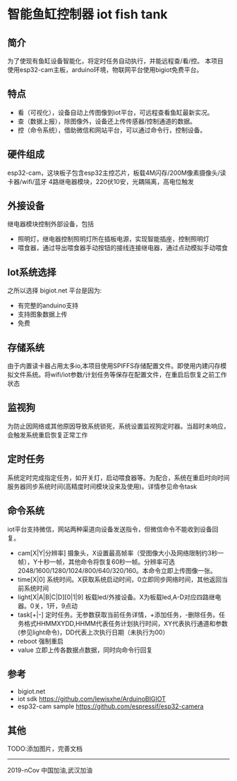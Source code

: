 # 智能鱼缸控制器 iot fish tank

## 简介
为了使现有鱼缸设备智能化，将定时任务自动执行，并能远程查/看/控。
本项目使用esp32-cam主板，arduino环境，物联网平台使用bigiot免费平台。

## 特点
* 看（可视化），设备自动上传图像到iot平台，可远程查看鱼缸最新实况。
* 查（数据上报），除图像外，设备还上传传感器/控制通道的数据。
* 控（命令系统），借助微信和网站平台，可以通过命令行，控制设备。

## 硬件组成
esp32-cam，这块板子包含esp32主控芯片，板载4M闪存/200M像素摄像头/读卡器/wifi/蓝牙
4路继电器模块，220伏10安，光耦隔离，高电位触发

## 外接设备
继电器模块控制外部设备，包括
* 照明灯，继电器控制照明灯所在插板电源，实现智能插座，控制照明灯
* 喂食器，通过导出喂食器手动按钮的接线连接继电器，通过点动模拟手动喂食

## Iot系统选择
之所以选择 bigiot.net 平台是因为:
* 有完整的anduino支持
* 支持图象数据上传
* 免费

## 存储系统
由于内置读卡器占用太多io,本项目使用SPIFFS存储配置文件。即使用内建闪存模拟文件系统。将wifi/iot参数/计划任务等保存在配置文件，在重启后恢复之前工作状态

## 监视狗
为防止因网络或其他原因导致系统锁死，系统设置监视狗定时器。当超时未响应，会触发系统重启恢复正常工作

## 定时任务
系统定时完成指定任务，如开关灯，启动喂食器等。为配合，系统在重启时向时间服务器同步系统时间(高精度时间模块没来及使用)。详情参见命令task

## 命令系统
iot平台支持微信，网站两种渠道向设备发送指令，但微信命令不能收到设备回复。
* cam[X|Y|分辨率] 摄象头，X设置最高帧率（受图像大小及网络限制约3秒一帧），Y十秒一帧，其他命令将恢复60秒一帧。分辨率可选2048/1600/1280/1024/800/640/320/160。本命令立即上传图像一张。
* time[X|0] 系统时间。X获取系统启动时间，0立即同步网络时间，其他返回当前系统时间
* light[X|A|B|C|D][0|1|9] 板载led/外接设备。X为板载led,A-D对应四路继电器。0关，1开，9点动
* task[+|-] 定时任务。无参数获取当前任务详情，+添加任务，-删除任务。任务格式HHMMXYDD,HHMM代表任务计划执行时间，XY代表执行通道和参数(参见light命令)，DD代表上次执行日期（未执行为00）
* reboot 强制重启
* value 立即上传各数据点数据，同时向命令行回复

## 参考
* bigiot.net
* iot sdk https://github.com/lewisxhe/ArduinoBIGIOT
* esp32-cam sample https://github.com/espressif/esp32-camera

## 其他
TODO:添加图片，完善文档

***
2019-nCov  中国加油,武汉加油 